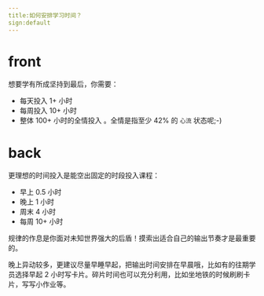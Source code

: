 ```yaml
---
title:如何安排学习时间？
sign:default
---
```


# front

想要学有所成坚持到最后，你需要：

+ 每天投入 1+ 小时
+ 每周投入 10+ 小时
+ 整体 100+ 小时的全情投入 。全情是指至少 42% 的 `心流` 状态呢;-)





# back

更理想的时间投入是能空出固定的时段投入课程： 

+ 早上 0.5 小时
+ 晚上 1 小时
+ 周末 4 小时
+ 每周 10+ 小时

规律的作息是你面对未知世界强大的后盾！摸索出适合自己的输出节奏才是最重要的。

晚上异动较多，更建议尽量早睡早起，把输出时间安排在早晨哦，比如有的往期学员选择早起 2 小时写卡片。碎片时间也可以充分利用，比如坐地铁的时候刷刷卡片，写写小作业等。




